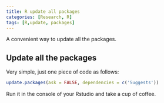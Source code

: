 ```yaml
---
title: R update all packages
categories: [Research, R]
tags: [R,update, packages]
---
```


A convenient way to update all the packages.

<!--more-->

## Update all the packages
Very simple, just one piece of code as follows:

```R
update.packages(ask = FALSE, dependencies = c('Suggests'))
```

Run it in the console of your Rstudio and take a cup of coffee. 